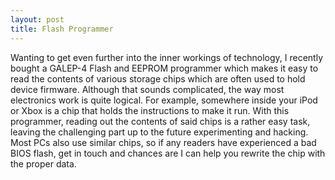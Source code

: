 ```yaml
---
layout: post
title: Flash Programmer
---
```

Wanting to get even further into the inner workings of technology, I recently bought a GALEP-4 Flash and EEPROM programmer which makes it easy to read the contents of various storage chips which are often used to hold device firmware.  Although that sounds complicated, the way most electronics work is quite logical.  For example, somewhere inside your iPod or Xbox is a chip that holds the instructions to make it run.  With this programmer, reading out the contents of said chips is a rather easy task, leaving the challenging part up to the future experimenting and hacking.  Most PCs also use similar chips, so if any readers have experienced a bad BIOS flash, get in touch and chances are I can help you rewrite the chip with the proper data.
